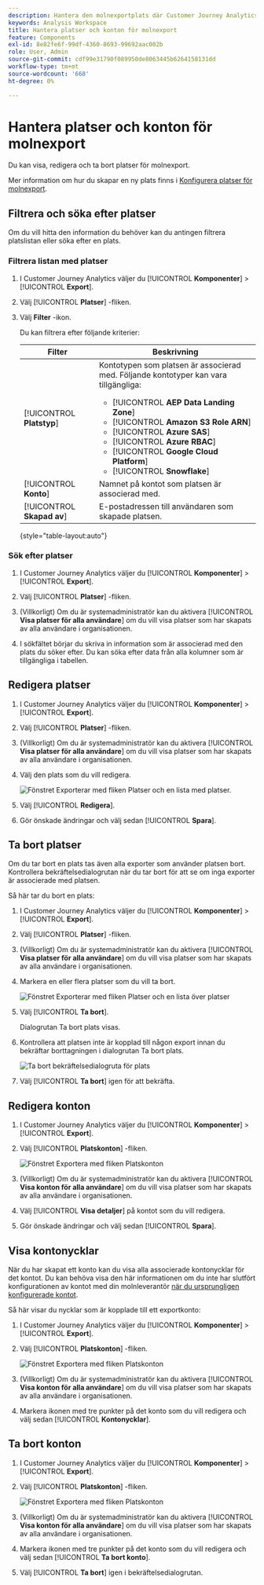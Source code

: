 ```yaml
---
description: Hantera den molnexportplats där Customer Journey Analytics data kan skickas
keywords: Analysis Workspace
title: Hantera platser och konton för molnexport
feature: Components
exl-id: 8e82fe6f-99df-4360-8693-99692aac002b
role: User, Admin
source-git-commit: cdf99e31790f089950de8063445b6264158131dd
workflow-type: tm+mt
source-wordcount: '668'
ht-degree: 0%

---
```


# Hantera platser och konton för molnexport

Du kan visa, redigera och ta bort platser för molnexport.

Mer information om hur du skapar en ny plats finns i [Konfigurera platser för molnexport](/help/components/exports/cloud-export-locations.md).

## Filtrera och söka efter platser

Om du vill hitta den information du behöver kan du antingen filtrera platslistan eller söka efter en plats.

### Filtrera listan med platser

1. I Customer Journey Analytics väljer du [!UICONTROL **Komponenter**] > [!UICONTROL **Export**].

1. Välj [!UICONTROL **Platser**] -fliken.

1. Välj **Filter** -ikon.

   <!-- add screenshot -->

   Du kan filtrera efter följande kriterier:

   | Filter | Beskrivning |
   |---------|----------|
   | [!UICONTROL **Platstyp**]<!--should this be changed to Account type?--> | Kontotypen som platsen är associerad med. Följande kontotyper kan vara tillgängliga: <ul><li>[!UICONTROL **AEP Data Landing Zone**]</li><li>[!UICONTROL **Amazon S3 Role ARN**]</li><li>[!UICONTROL **Azure SAS**]</li><li>[!UICONTROL **Azure RBAC**]</li><li>[!UICONTROL **Google Cloud Platform**]</li><li>[!UICONTROL **Snowflake**]</li></ul> |
   | [!UICONTROL **Konto**] | Namnet på kontot som platsen är associerad med. |
   | [!UICONTROL **Skapad av**] | E-postadressen till användaren som skapade platsen. |

   {style="table-layout:auto"}

### Sök efter platser

1. I Customer Journey Analytics väljer du [!UICONTROL **Komponenter**] > [!UICONTROL **Export**].

1. Välj [!UICONTROL **Platser**] -fliken.

1. (Villkorligt) Om du är systemadministratör kan du aktivera [!UICONTROL **Visa platser för alla användare**] om du vill visa platser som har skapats av alla användare i organisationen.

1. I sökfältet börjar du skriva in information som är associerad med den plats du söker efter. Du kan söka efter data från alla kolumner som är tillgängliga i tabellen.

## Redigera platser

1. I Customer Journey Analytics väljer du [!UICONTROL **Komponenter**] > [!UICONTROL **Export**].

1. Välj [!UICONTROL **Platser**] -fliken.

1. (Villkorligt) Om du är systemadministratör kan du aktivera [!UICONTROL **Visa platser för alla användare**] om du vill visa platser som har skapats av alla användare i organisationen.

1. Välj den plats som du vill redigera.

   ![Fönstret Exporterar med fliken Platser och en lista med platser.](assets/locations-edit.png)

1. Välj [!UICONTROL **Redigera**].

1. Gör önskade ändringar och välj sedan [!UICONTROL **Spara**].

## Ta bort platser

Om du tar bort en plats tas även alla exporter som använder platsen bort. Kontrollera bekräftelsedialogrutan när du tar bort för att se om inga exporter är associerade med platsen.

Så här tar du bort en plats:

1. I Customer Journey Analytics väljer du [!UICONTROL **Komponenter**] > [!UICONTROL **Export**].

1. Välj [!UICONTROL **Platser**] -fliken.

1. (Villkorligt) Om du är systemadministratör kan du aktivera [!UICONTROL **Visa platser för alla användare**] om du vill visa platser som har skapats av alla användare i organisationen.

1. Markera en eller flera platser som du vill ta bort.

   ![Fönstret Exporterar med fliken Platser och en lista över platser](assets/locations-edit.png)

1. Välj [!UICONTROL **Ta bort**].

   Dialogrutan Ta bort plats visas.

1. Kontrollera att platsen inte är kopplad till någon export innan du bekräftar borttagningen i dialogrutan Ta bort plats.

   ![Ta bort bekräftelsedialogruta för plats](assets/delete-location-confirmation-dialog.png)

1. Välj [!UICONTROL **Ta bort**] igen för att bekräfta.

## Redigera konton

1. I Customer Journey Analytics väljer du [!UICONTROL **Komponenter**] > [!UICONTROL **Export**].

1. Välj [!UICONTROL **Platskonton**] -fliken.

   ![Fönstret Exportera med fliken Platskonton](assets/account-add.png)

1. (Villkorligt) Om du är systemadministratör kan du aktivera [!UICONTROL **Visa konton för alla användare**] om du vill visa platser som har skapats av alla användare i organisationen.

1. Välj [!UICONTROL **Visa detaljer**] på kontot som du vill redigera.

1. Gör önskade ändringar och välj sedan [!UICONTROL **Spara**].

## Visa kontonycklar

När du har skapat ett konto kan du visa alla associerade kontonycklar för det kontot. Du kan behöva visa den här informationen om du inte har slutfört konfigurationen av kontot med din molnleverantör [när du ursprungligen konfigurerade kontot](/help/components/exports/cloud-export-accounts.md).

Så här visar du nycklar som är kopplade till ett exportkonto:

1. I Customer Journey Analytics väljer du [!UICONTROL **Komponenter**] > [!UICONTROL **Export**].

1. Välj [!UICONTROL **Platskonton**] -fliken.

   ![Fönstret Exportera med fliken Platskonton](assets/account-add.png)

1. (Villkorligt) Om du är systemadministratör kan du aktivera [!UICONTROL **Visa konton för alla användare**] om du vill visa platser som har skapats av alla användare i organisationen.

1. Markera ikonen med tre punkter på det konto som du vill redigera och välj sedan [!UICONTROL **Kontonycklar**].

## Ta bort konton

1. I Customer Journey Analytics väljer du [!UICONTROL **Komponenter**] > [!UICONTROL **Export**].

1. Välj [!UICONTROL **Platskonton**] -fliken.

   ![Fönstret Exportera med fliken Platskonton](assets/account-add.png)

1. (Villkorligt) Om du är systemadministratör kan du aktivera [!UICONTROL **Visa konton för alla användare**] om du vill visa platser som har skapats av alla användare i organisationen.

1. Markera ikonen med tre punkter på det konto som du vill redigera och välj sedan [!UICONTROL **Ta bort konto**].

1. Välj [!UICONTROL **Ta bort**] igen i bekräftelsedialogrutan.
